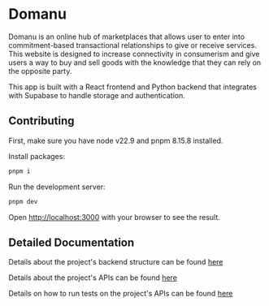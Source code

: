 # Domanu

Domanu is an online hub of marketplaces that allows user to enter into commitment-based transactional relationships to give or receive services.
This website is designed to increase connectivity in consumerism and give users a way to buy and sell goods with the knowledge that they can rely on the opposite party.

This app is built with a React frontend and Python backend that integrates with Supabase to handle storage and authentication.

## Contributing

First, make sure you have node v22.9 and pnpm 8.15.8 installed. 

Install packages:

```bash
pnpm i
```

Run the development server:

```bash
pnpm dev
```

Open [http://localhost:3000](http://localhost:3000) with your browser to see the result.

## Detailed Documentation

Details about the project's backend structure can be found [here](backend/README.md)

Details about the project's APIs can be found [here](backend/api/README.md)

Details on how to run tests on the project's APIs can be found [here](backend/test/README.md)